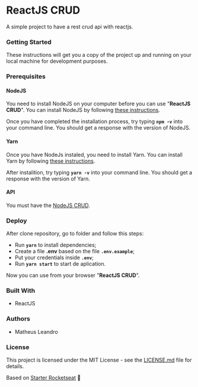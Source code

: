 # ReactJS CRUD

 A simple project to have a rest crud api with reactjs.

<h3>Getting Started</h3>

These instructions will get you a copy of the project up and running on your local machine for development purposes.

<h3>Prerequisites</h3>

<h4>NodeJS</h4>

You need to install NodeJS on your computer before you can use "**ReactJS CRUD**". You can install NodeJS by following <a href="https://nodejs.org/en/download/package-manager/">these instructions</a>.

Once you have completed the installation process, try typing **```npm -v```** into your command line. You should get a response with the version of NodeJS.

<h4>Yarn</h4>

Once you have NodeJs instaled, you need to install Yarn. You can install Yarn by following <a href="https://yarnpkg.com/en/docs/getting-started">these instructions</a>.

After instalition, try typing **```yarn -v```** into your command line. You should get a response with the version of Yarn.

<h4>API</h4>

You must have the <a href="https://github.com/matheusleandroo/nodejs-crud">NodeJS CRUD</a>.

<h3>Deploy</h3>

After clone repository, go to folder and follow this steps:

- Run **`yarn`** to install dependencies;
- Create a file **.env** based on the file **`.env.example`**;
- Put your credentials inside **`.env`**;
- Run **`yarn start`** to start de aplication.

Now you can use from your browser "**ReactJS CRUD**".

<h3>Built With</h3>

<ul>
  <li>ReactJS</li>
</ul>

<h3>Authors</h3>

<ul>
  <li>Matheus Leandro</li>
</ul>

<h3>License</h3>

This project is licensed under the MIT License - see the <a href="https://github.com/matheusleandroo/reactjs-crud/blob/master/LICENSE">LICENSE.md</a> file for details.

Based on <a href="https://rocketseat.com.br/starter">Starter Rocketseat</a> :rocket:
